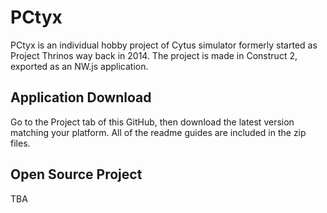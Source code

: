 # PCtyx
PCtyx is an individual hobby project of Cytus simulator formerly started as Project Thrinos way back in 2014.
The project is made in Construct 2, exported as an NW.js application.

## Application Download
Go to the Project tab of this GitHub, then download the latest version matching your platform.
All of the readme guides are included in the zip files.

## Open Source Project
TBA
